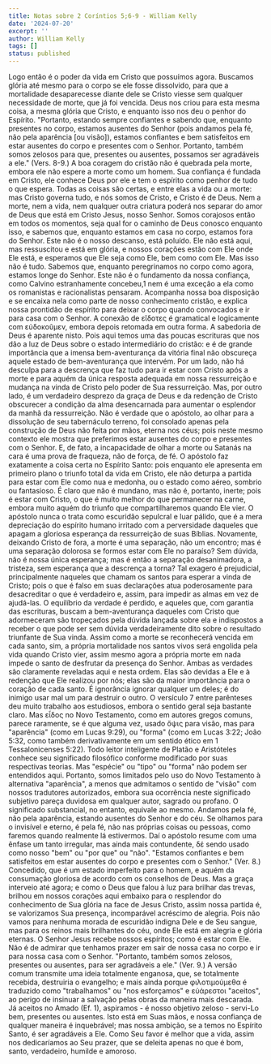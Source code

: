 ```yaml
---
title: Notas sobre 2 Coríntios 5;6-9 - William Kelly
date: '2024-07-20'
excerpt: ''
author: William Kelly
tags: []
status: published
---
```

Logo então é o poder da vida em Cristo que possuímos agora. Buscamos
glória até mesmo para o corpo se ele fosse dissolvido, para que a
mortalidade desaparecesse diante dele se Cristo viesse sem qualquer
necessidade de morte, que já foi vencida. Deus nos criou para esta mesma
coisa, a mesma glória que Cristo, e enquanto isso nos deu o penhor do
Espírito. \"Portanto, estando sempre confiantes e sabendo que, enquanto
presentes no corpo, estamos ausentes do Senhor (pois andamos pela fé,
não pela aparência \[ou visão\]), estamos confiantes e bem satisfeitos
em estar ausentes do corpo e presentes com o Senhor. Portanto, também
somos zelosos para que, presentes ou ausentes, possamos ser agradáveis a
ele.\" (Vers. 8-9.) A boa coragem do cristão não é quebrada pela morte,
embora ele não espere a morte como um homem. Sua confiança é fundada em
Cristo, ele conhece Deus por ele e tem o espírito como penhor de tudo o
que espera. Todas as coisas são certas, e entre elas a vida ou a morte:
mas Cristo governa tudo, e nós somos de Cristo, e Cristo é de Deus. Nem
a morte, nem a vida, nem qualquer outra criatura poderá nos separar do
amor de Deus que está em Cristo Jesus, nosso Senhor. Somos corajosos
então em todos os momentos, seja qual for o caminho de Deus conosco
enquanto isso, e sabemos que, enquanto estamos em casa no corpo, estamos
fora do Senhor. Este não é o nosso descanso, está poluído. Ele não está
aqui, mas ressuscitou e está em glória, e nossos corações estão com Ele
onde Ele está, e esperamos que Ele seja como Ele, bem como com Ele. Mas
isso não é tudo. Sabemos que, enquanto peregrinamos no corpo como agora,
estamos longe do Senhor. Este não é o fundamento da nossa confiança,
como Calvino estranhamente concebeu,1 nem é uma exceção a ela como os
romanistas e racionalistas pensaram. Acompanha nossa boa disposição e se
encaixa nela como parte de nosso conhecimento cristão, e explica nossa
prontidão de espírito para deixar o corpo quando convocados e ir para
casa com o Senhor. A conexão de εἴδοτες é gramatical e logicamente com
εὐδοκοῦμεν, embora depois retomada em outra forma. A sabedoria de Deus é
aparente nisto. Pois aqui temos uma das poucas escrituras que nos dão a
luz de Deus sobre o estado intermediário do cristão: e é de grande
importância que a imensa bem-aventurança da vitória final não obscureça
aquele estado de bem-aventurança que intervém. Por um lado, não há
desculpa para a descrença que faz tudo para ir estar com Cristo após a
morte e para aquém da única resposta adequada em nossa ressurreição e
mudança na vinda de Cristo pelo poder de Sua ressurreição. Mas, por
outro lado, é um verdadeiro desprezo da graça de Deus e da redenção de
Cristo obscurecer a condição da alma desencarnada para aumentar o
esplendor da manhã da ressurreição. Não é verdade que o apóstolo, ao
olhar para a dissolução de seu tabernáculo terreno, foi consolado apenas
pela construção de Deus não feita por mãos, eterna nos céus; pois neste
mesmo contexto ele mostra que preferimos estar ausentes do corpo e
presentes com o Senhor. E, de fato, a incapacidade de olhar a morte ou
Satanás na cara é uma prova de fraqueza, não de força, de fé. O apóstolo
faz exatamente a coisa certa no Espírito Santo: pois enquanto ele
apresenta em primeiro plano o triunfo total da vida em Cristo, ele não
deturpa a partida para estar com Ele como nua e medonha, ou o estado
como aéreo, sombrio ou fantasioso. É claro que não é mundano, mas não é,
portanto, inerte; pois é estar com Cristo, o que é muito melhor do que
permanecer na carne, embora muito aquém do triunfo que compartilharemos
quando Ele vier. O apóstolo nunca o trata como escuridão sepulcral e
luar pálido, que é a mera depreciação do espírito humano irritado com a
perversidade daqueles que apagam a gloriosa esperança da ressurreição de
suas Bíblias. Novamente, deixando Cristo de fora, a morte é uma
separação, não um encontro; mas é uma separação dolorosa se formos estar
com Ele no paraíso? Sem dúvida, não é nossa única esperança; mas é então
a separação desanimadora, a tristeza, sem esperança que a descrença a
torna? Tal exagero é prejudicial, principalmente naqueles que chamam os
santos para esperar a vinda de Cristo; pois o que é falso em suas
declarações atua poderosamente para desacreditar o que é verdadeiro e,
assim, para impedir as almas em vez de ajudá-las. O equilíbrio da
verdade é perdido, e aqueles que, com garantia das escrituras, buscam a
bem-aventurança daqueles com Cristo que adormeceram são tropeçados pela
dúvida lançada sobre ela e indispostos a receber o que pode ser sem
dúvida verdadeiramente dito sobre o resultado triunfante de Sua vinda.
Assim como a morte se reconhecerá vencida em cada santo, sim, a própria
mortalidade nos santos vivos será engolida pela vida quando Cristo vier,
assim mesmo agora a própria morte em nada impede o santo de desfrutar da
presença do Senhor. Ambas as verdades são claramente reveladas aqui e
nesta ordem. Elas são devidas a Ele e à redenção que Ele realizou por
nós; elas são da maior importância para o coração de cada santo. É
ignorância ignorar qualquer um deles; é do inimigo usar mal um para
destruir o outro. O versículo 7 entre parênteses deu muito trabalho aos
estudiosos, embora o sentido geral seja bastante claro. Mas εἶδος no
Novo Testamento, como em autores gregos comuns, parece raramente, se é
que alguma vez, usado ὄψις para visão, mas para \"aparência\" (como em
Lucas 9:29), ou \"forma\" (como em Lucas 3:22; João 5:32, como também
derivativamente em um sentido ético em 1 Tessalonicenses 5:22). Todo
leitor inteligente de Platão e Aristóteles conhece seu significado
filosófico conforme modificado por suas respectivas teorias. Mas
\"espécie\" ou \"tipo\" ou \"forma\" não podem ser entendidos aqui.
Portanto, somos limitados pelo uso do Novo Testamento à alternativa
\"aparência\", a menos que admitamos o sentido de \"visão\" com nossos
tradutores autorizados, embora sua ocorrência neste significado
subjetivo pareça duvidosa em qualquer autor, sagrado ou profano. O
significado substancial, no entanto, equivale ao mesmo. Andamos pela fé,
não pela aparência, estando ausentes do Senhor e do céu. Se olhamos para
o invisível e eterno, é pela fé, não nas próprias coisas ou pessoas,
como faremos quando realmente lá estivermos. Daí o apóstolo resume com
uma ênfase um tanto irregular, mas ainda mais contundente, δέ sendo
usado como nosso \"bem\" ou \"por que\" ou \"não\". \"Estamos confiantes
e bem satisfeitos em estar ausentes do corpo e presentes com o Senhor.\"
(Ver. 8.) Concedido, que é um estado imperfeito para o homem, e aquém da
consumação gloriosa de acordo com os conselhos de Deus. Mas a graça
interveio até agora; e como o Deus que falou à luz para brilhar das
trevas, brilhou em nossos corações aqui embaixo para o resplendor do
conhecimento de Sua glória na face de Jesus Cristo, assim nossa partida
é, se valorizamos Sua presença, incomparável acréscimo de alegria. Pois
não vamos para nenhuma morada de escuridão indigna Dele e de Seu sangue,
mas para os reinos mais brilhantes do céu, onde Ele está em alegria e
glória eternas. O Senhor Jesus recebe nossos espíritos; como é estar com
Ele. Não é de admirar que tenhamos prazer em sair de nossa casa no corpo
e ir para nossa casa com o Senhor. \"Portanto, também somos zelosos,
presentes ou ausentes, para ser agradáveis a ele.\" (Ver. 9.) A versão
comum transmite uma ideia totalmente enganosa, que, se totalmente
recebida, destruiria o evangelho; e mais ainda porque φιλοτιμοὑμεθα é
traduzido como \"trabalhamos\" ou \"nos esforçamos\" e εὐάρεστοι
\"aceitos\", ao perigo de insinuar a salvação pelas obras da maneira
mais descarada. Já aceitos no Amado (Ef. 1), aspiramos - é nosso
objetivo zeloso - servi-Lo bem, presentes ou ausentes. Isto está em Suas
mãos, e nossa confiança de qualquer maneira é inquebrável; mas nossa
ambição, se a temos no Espírito Santo, é ser agradáveis a Ele. Como Seu
favor é melhor que a vida, assim nos dedicaríamos ao Seu prazer, que se
deleita apenas no que é bom, santo, verdadeiro, humilde e amoroso.
